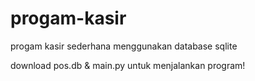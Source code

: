 # progam-kasir
progam kasir sederhana menggunakan database sqlite

download pos.db & main.py untuk menjalankan program!
